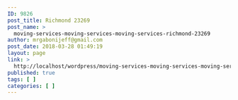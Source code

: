 ```yaml
---
ID: 9826
post_title: Richmond 23269
post_name: >
  moving-services-moving-services-moving-services-richmond-23269
author: mrgabonijeff@gmail.com
post_date: 2018-03-28 01:49:19
layout: page
link: >
  http://localhost/wordpress/moving-services-moving-services-moving-services-richmond-23269/
published: true
tags: [ ]
categories: [ ]
---
```

